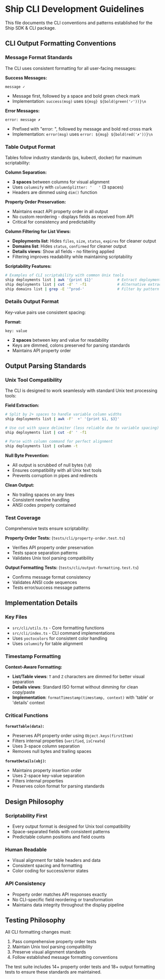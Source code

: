 # Ship CLI Development Guidelines

This file documents the CLI conventions and patterns established for the Ship SDK & CLI package.

## CLI Output Formatting Conventions

### Message Format Standards

The CLI uses consistent formatting for all user-facing messages:

**Success Messages:**
```
message ✓
```
- Message first, followed by a space and bold green check mark
- Implementation: `success(msg)` uses `${msg} ${bold(green('✓'))}\n`

**Error Messages:**
```
error: message ✗
```
- Prefixed with "error: ", followed by message and bold red cross mark
- Implementation: `error(msg)` uses `error: ${msg} ${bold(red('✗'))}\n`

### Table Output Format

Tables follow industry standards (ps, kubectl, docker) for maximum scriptability:

**Column Separation:**
- **3 spaces** between columns for visual alignment
- Uses `columnify` with `columnSplitter: '   '` (3 spaces)
- Headers are dimmed using `dim()` function

**Property Order Preservation:**
- Maintains exact API property order in all output
- No custom reordering - displays fields as received from API
- Critical for consistency and predictability

**Column Filtering for List Views:**
- **Deployments list**: Hides `files`, `size`, `status`, `expires` for cleaner output
- **Domains list**: Hides `status`, `confirmed` for cleaner output
- **Details views**: Show all fields - no filtering applied
- Filtering improves readability while maintaining scriptability

**Scriptability Features:**
```bash
# Examples of CLI scriptability with common Unix tools
ship deployments list | awk '{print $1}'           # Extract deployment names
ship deployments list | cut -d' ' -f1              # Alternative extraction
ship domains list | grep -E '^prod-'               # Filter by pattern
```

### Details Output Format

Key-value pairs use consistent spacing:

**Format:**
```
key: value
```
- **2 spaces** between key and value for readability
- Keys are dimmed, colons preserved for parsing standards
- Maintains API property order

## Output Parsing Standards

### Unix Tool Compatibility

The CLI is designed to work seamlessly with standard Unix text processing tools:

**Field Extraction:**
```bash
# Split by 2+ spaces to handle variable column widths
ship deployments list | awk -F'  +' '{print $1, $3}'

# Use cut with space delimiter (less reliable due to variable spacing)
ship deployments list | cut -d' ' -f1

# Parse with column command for perfect alignment
ship deployments list | column -t
```

**Null Byte Prevention:**
- All output is scrubbed of null bytes (`\0`)
- Ensures compatibility with all Unix text tools
- Prevents corruption in pipes and redirects

**Clean Output:**
- No trailing spaces on any lines
- Consistent newline handling
- ANSI codes properly contained

### Test Coverage

Comprehensive tests ensure scriptability:

**Property Order Tests:** (`tests/cli/property-order.test.ts`)
- Verifies API property order preservation
- Tests space separation patterns
- Validates Unix tool parsing compatibility

**Output Formatting Tests:** (`tests/cli/output-formatting.test.ts`)
- Confirms message format consistency
- Validates ANSI code sequences
- Tests error/success message patterns

## Implementation Details

### Key Files

- `src/cli/utils.ts` - Core formatting functions
- `src/cli/index.ts` - CLI command implementations
- Uses `yoctocolors` for consistent color handling
- Uses `columnify` for table alignment

### Timestamp Formatting

**Context-Aware Formatting:**
- **List/Table views**: `T` and `Z` characters are dimmed for better visual separation
- **Details views**: Standard ISO format without dimming for clean copy/paste
- **Implementation**: `formatTimestamp(timestamp, context)` with 'table' or 'details' context

### Critical Functions

**`formatTable(data)`:**
- Preserves API property order using `Object.keys(firstItem)`
- Filters internal properties (`verified`, `isCreate`)
- Uses 3-space column separation
- Removes null bytes and trailing spaces

**`formatDetails(obj)`:**
- Maintains property insertion order
- Uses 2-space key-value separation
- Filters internal properties
- Preserves colon format for parsing standards

## Design Philosophy

### Scriptability First
- Every output format is designed for Unix tool compatibility
- Space-separated fields with consistent patterns
- Predictable column positions and field counts

### Human Readable
- Visual alignment for table headers and data
- Consistent spacing and formatting
- Color coding for success/error states

### API Consistency
- Property order matches API responses exactly
- No CLI-specific field reordering or transformation
- Maintains data integrity throughout the display pipeline

## Testing Philosophy

All CLI formatting changes must:
1. Pass comprehensive property order tests
2. Maintain Unix tool parsing compatibility
3. Preserve visual alignment standards
4. Follow established message formatting conventions

The test suite includes 14+ property order tests and 18+ output formatting tests to ensure these standards are maintained.